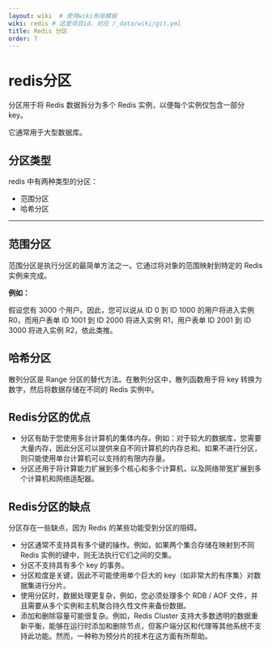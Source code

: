 ```yaml
---
layout: wiki  # 使用wiki布局模板
wiki: redis # 这是项目id，对应 /_data/wiki/git.yml
title: Redis 分区
order: 7
---
```


# redis分区

分区用于将 Redis 数据拆分为多个 Redis 实例，以便每个实例仅包含一部分 key。

它通常用于大型数据库。



## 分区类型

redis 中有两种类型的分区：

- 范围分区
- 哈希分区

------



## 范围分区

范围分区是执行分区的最简单方法之一。它通过将对象的范围映射到特定的 Redis 实例来完成。

**例如：**

假设您有 3000 个用户。因此，您可以说从 ID 0 到 ID 1000 的用户将进入实例 R0，而用户表单 ID 1001 到 ID 2000 将进入实例 R1，用户表单 ID 2001 到 ID 3000 将进入实例 R2，依此类推。



## 哈希分区

散列分区是 Range 分区的替代方法。在散列分区中，散列函数用于将 key 转换为数字，然后将数据存储在不同的 Redis 实例中。



## Redis分区的优点

- 分区有助于您使用多台计算机的集体内存。例如：对于较大的数据库，您需要大量内存，因此分区可以提供来自不同计算机的内存总和。如果不进行分区，则只能使用单台计算机可以支持的有限内存量。
- 分区还用于将计算能力扩展到多个核心和多个计算机，以及网络带宽扩展到多个计算机和网络适配器。



## Redis分区的缺点

分区存在一些缺点，因为 Redis 的某些功能受到分区的阻碍。

- 分区通常不支持具有多个键的操作。例如，如果两个集合存储在映射到不同 Redis 实例的键中，则无法执行它们之间的交集。
- 分区不支持具有多个 key 的事务。
- 分区粒度是关键，因此不可能使用单个巨大的 key（如非常大的有序集）对数据集进行分片。
- 使用分区时，数据处理更复杂，例如，您必须处理多个 RDB / AOF 文件，并且需要从多个实例和主机聚合持久性文件来备份数据。
- 添加和删除容量可能很复杂。例如，Redis Cluster 支持大多数透明的数据重新平衡，能够在运行时添加和删除节点，但客户端分区和代理等其他系统不支持此功能。然而，一种称为预分片的技术在这方面有所帮助。
